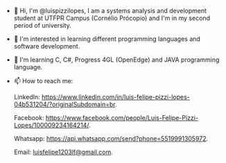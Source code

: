 - 👋 Hi, I'm @luispizzilopes, I am a systems analysis and development student at UTFPR Campus (Cornélio Prócopio) and I'm in my second period of university.

- 👀 I'm interested in learning different programming languages and software development.

- 🌱 I'm learning C, C#, Progress 4GL (OpenEdge) and JAVA programming language.

- 📫 How to reach me:

     LinkedIn: https://www.linkedin.com/in/luis-felipe-pizzi-lopes-04b531204/?originalSubdomain=br.

     Facebook:
     https://www.facebook.com/people/Luis-Felipe-Pizzi-Lopes/100009234164214/.

     Whatsapp:
     https://api.whatsapp.com/send?phone=5519991305972.

     Email:
     luisfelipe1203lf@gmail.com.

